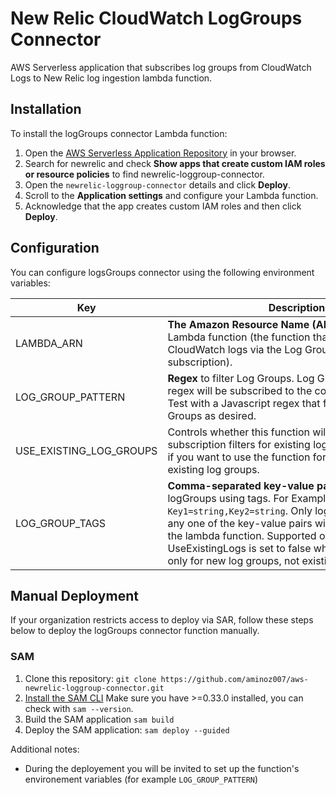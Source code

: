 # New Relic CloudWatch LogGroups Connector

AWS Serverless application that subscribes log groups from CloudWatch Logs to New Relic log ingestion lambda function.

## Installation

To install the logGroups connector Lambda function:

1. Open the [AWS Serverless Application Repository](https://serverlessrepo.aws.amazon.com/applications) in your browser.
2. Search for newrelic and check **Show apps that create custom IAM roles or resource policies** to find newrelic-loggroup-connector.
3. Open the `newrelic-loggroup-connector` details and click **Deploy**.
4. Scroll to the **Application settings** and configure your Lambda function.
5. Acknowledge that the app creates custom IAM roles and then click **Deploy**.

## Configuration

You can configure logsGroups connector using the following environment variables:

Key|Description|Value|
-|-|-|
LAMBDA_ARN | **The Amazon Resource Name (ARN)** of the target Lambda function (the function that will receive CloudWatch logs via the Log Group subscription).&nbsp;&nbsp;&nbsp;&nbsp;&nbsp;&nbsp;&nbsp;&nbsp;&nbsp;&nbsp;&nbsp;&nbsp;&nbsp;&nbsp;&nbsp;&nbsp;&nbsp;&nbsp;&nbsp;&nbsp;&nbsp;&nbsp;&nbsp;&nbsp;&nbsp;&nbsp;&nbsp;&nbsp;&nbsp;&nbsp;&nbsp;&nbsp;&nbsp;&nbsp;&nbsp;&nbsp;&nbsp;&nbsp;&nbsp;&nbsp;&nbsp;&nbsp;&nbsp;&nbsp;&nbsp;&nbsp;&nbsp;&nbsp;&nbsp;&nbsp;&nbsp;&nbsp;&nbsp;&nbsp;&nbsp;&nbsp;&nbsp;&nbsp;&nbsp;&nbsp;&nbsp;&nbsp;&nbsp;&nbsp;&nbsp;&nbsp;&nbsp;&nbsp;&nbsp;&nbsp;&nbsp;&nbsp;| Default: `arn:aws:lambda:us-east-1:123456789000:function:NRLogIngestionLambda`
LOG_GROUP_PATTERN | **Regex** to filter Log Groups. Log Groups that match the regex will be subscribed to the connector. Replace Test with a  Javascript regex that filters your Log Groups as desired. | Default: `Test`
USE_EXISTING_LOG_GROUPS|Controls whether this function will be used to create subscription filters for existing log groups. Select **True** if you want to use the function for subscribing to the existing log groups.|Default: `false`|
LOG_GROUP_TAGS|**Comma-separated key-value pairs** for filtering logGroups using tags. For Example, `Key1=string,Key2=string`. Only log groups that match any one of the key-value pairs will be subscribed to the lambda function. Supported only when UseExistingLogs is set to false which means it works only for new log groups, not existing log groups.|Default: `''`|


## Manual Deployment

If your organization restricts access to deploy via SAR, follow these steps below to deploy the logGroups connector function manually.

### SAM

1. Clone this repository: `git clone https://github.com/aminoz007/aws-newrelic-loggroup-connector.git`
2. [Install the SAM CLI](https://docs.aws.amazon.com/serverless-application-model/latest/developerguide/serverless-sam-cli-install.html) Make sure you have >=0.33.0 installed, you can check with `sam --version`.
3. Build the SAM application `sam build`
4. Deploy the SAM application: `sam deploy --guided`

Additional notes:

* During the deployement you will be invited to set up the function's environement variables (for example `LOG_GROUP_PATTERN`)
